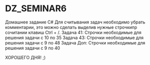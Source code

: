 # DZ_SEMINAR6
Домашнее задание С# Для считывания задач необходимо убрать комментарии, это можно сделать выделив нужные строчкипр сочитании клавиш Ctrl + /. 
Задача 41: Строчки необходимые для решения задачи с 10 по 35 
Задача 43: Строчки необходимые для решения задачи с 9 по 48 
Задача Доп: Строчки необходимые для решения задачи с 9 по 40

ХОРОШЕГО ДНЯ! ;)
